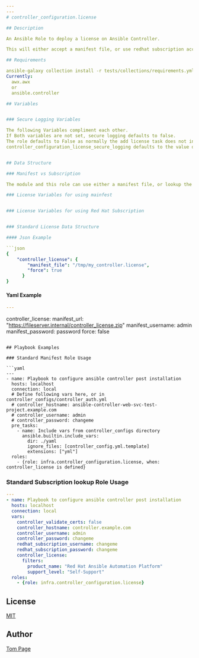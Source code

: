 ```yaml
---
---
# controller_configuration.license

## Description

An Ansible Role to deploy a license on Ansible Controller.

This will either accept a manifest file, or use redhat subscription account credentials to lookup available subscriptions and use them.

## Requirements

ansible-galaxy collection install -r tests/collections/requirements.yml to be installed
Currently:
  awx.awx
  or
  ansible.controller

## Variables


### Secure Logging Variables

The following Variables compliment each other.
If Both variables are not set, secure logging defaults to false.
The role defaults to False as normally the add license task does not include sensitive information.
controller_configuration_license_secure_logging defaults to the value of controller_configuration_secure_logging if it is not explicitly called. This allows for secure logging to be toggled for the entire suite of controller configuration roles with a single variable, or for the user to selectively use it.


## Data Structure

### Manifest vs Subscription

The module and this role can use either a manifest file, or lookup the subscription on your account. Only one method is needed, provide the appropriate variables to use the either method.

### License Variables for using mainfest


### License Variables for using Red Hat Subscription


### Standard License Data Structure

#### Json Example

```json
{
    "controller_license": {
        "manifest_file": "/tmp/my_controller.license",
        "force": true
      }
}
```

#### Yaml Example

```yaml
---
```

controller_license:
  manifest_url: "https://fileserver.internal/controller_license.zip"
  manifest_username: admin
  manifest_password: password
  force: false
```

## Playbook Examples

### Standard Manifest Role Usage

```yaml
---
- name: Playbook to configure ansible controller post installation
  hosts: localhost
  connection: local
  # Define following vars here, or in controller_configs/controller_auth.yml
  # controller_hostname: ansible-controller-web-svc-test-project.example.com
  # controller_username: admin
  # controller_password: changeme
  pre_tasks:
    - name: Include vars from controller_configs directory
      ansible.builtin.include_vars:
        dir: ./yaml
        ignore_files: [controller_config.yml.template]
        extensions: ["yml"]
  roles:
    - {role: infra.controller_configuration.license, when: controller_license is defined}
```

### Standard Subscription lookup Role Usage

```yaml
---
- name: Playbook to configure ansible controller post installation
  hosts: localhost
  connection: local
  vars:
    controller_validate_certs: false
    controller_hostname: controller.example.com
    controller_username: admin
    controller_password: changeme
    redhat_subscription_username: changeme
    redhat_subscription_password: changeme
    controller_license:
      filters:
        product_name: "Red Hat Ansible Automation Platform"
        support_level: "Self-Support"
  roles:
    - {role: infra.controller_configuration.license}
```

## License

[MIT](https://github.com/redhat-cop/controller_configuration#licensing)

## Author

[Tom Page](https://github.com/Tompage1994)
